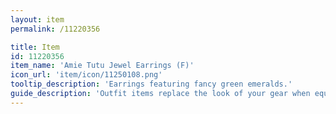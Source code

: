 ```yaml
---
layout: item
permalink: /11220356

title: Item
id: 11220356
item_name: 'Amie Tutu Jewel Earrings (F)'
icon_url: 'item/icon/11250108.png'
tooltip_description: 'Earrings featuring fancy green emeralds.'
guide_description: 'Outfit items replace the look of your gear when equipped.'
---
```

